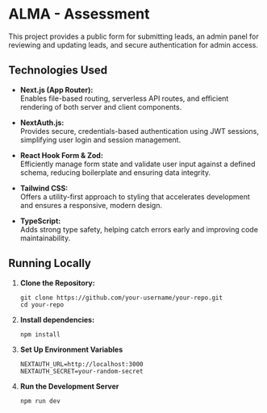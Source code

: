 # ALMA - Assessment

This project provides a public form for submitting leads, an admin panel for reviewing and updating leads, and secure authentication for admin access.

## Technologies Used

- **Next.js (App Router):**  
  Enables file-based routing, serverless API routes, and efficient rendering of both server and client components.
  
- **NextAuth.js:**  
  Provides secure, credentials-based authentication using JWT sessions, simplifying user login and session management.

- **React Hook Form & Zod:**  
  Efficiently manage form state and validate user input against a defined schema, reducing boilerplate and ensuring data integrity.

- **Tailwind CSS:**  
  Offers a utility-first approach to styling that accelerates development and ensures a responsive, modern design.

- **TypeScript:**  
  Adds strong type safety, helping catch errors early and improving code maintainability.

## Running Locally

1. **Clone the Repository:**
   ```
   git clone https://github.com/your-username/your-repo.git
   cd your-repo

2. **Install dependencies:**
    ```
    npm install
3. **Set Up Environment Variables**
    ```
    NEXTAUTH_URL=http://localhost:3000
    NEXTAUTH_SECRET=your-random-secret
4. **Run the Development Server**
    ```
    npm run dev
